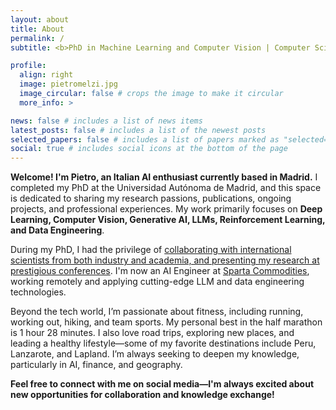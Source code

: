 ```yaml
---
layout: about
title: About
permalink: /
subtitle: <b>PhD in Machine Learning and Computer Vision | Computer Science Engineer</b>

profile:
  align: right
  image: pietromelzi.jpg
  image_circular: false # crops the image to make it circular
  more_info: >

news: false # includes a list of news items
latest_posts: false # includes a list of the newest posts
selected_papers: false # includes a list of papers marked as "selected={true}"
social: true # includes social icons at the bottom of the page
---
```


<b> Welcome! I'm Pietro, an Italian AI enthusiast currently based in Madrid.</b> I completed my PhD at the Universidad Autónoma de Madrid, and this space is dedicated to sharing my research passions, publications, ongoing projects, and professional experiences. My work primarily focuses on <b>Deep Learning, Computer Vision, Generative AI, LLMs, Reinforcement Learning, and Data Engineering</b>.

During my PhD, I had the privilege of <a href='people'>collaborating with international scientists from both industry and academia, and presenting my research at prestigious conferences</a>. I'm now an AI Engineer at [Sparta Commodities](https://www.spartacommodities.com/), working remotely and applying cutting-edge LLM and data engineering technologies.

Beyond the tech world, I’m passionate about fitness, including running, working out, hiking, and team sports. My personal best in the half marathon is 1 hour 28 minutes. I also love road trips, exploring new places, and leading a healthy lifestyle—some of my favorite destinations include Peru, Lanzarote, and Lapland. I’m always seeking to deepen my knowledge, particularly in AI, finance, and geography.

<b> Feel free to connect with me on social media—I'm always excited about new opportunities for collaboration and knowledge exchange! </b>

